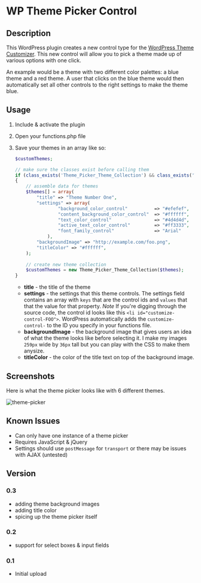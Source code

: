 # WP Theme Picker Control

## Description

This WordPress plugin creates a new control type for the [WordPress Theme Customizer](http://codex.wordpress.org/Theme_Customization_API). This new control will allow you to pick a theme made up of various options with one click.

An example would be a theme with two different color palettes: a blue theme and a red theme. A user that clicks on the blue theme would then automatically set all other controls to the right settings to make the theme blue.

## Usage

1. Include & activate the plugin
2. Open your functions.php file
3. Save your themes in an array like so: 

	``` php
	$customThemes;

	// make sure the classes exist before calling them
	if (class_exists('Theme_Picker_Theme_Collection') && class_exists('Theme_Picker_Theme'))
	{
		// assemble data for themes
		$themes[] = array(
			"title" => "Theme Number One",  
			"settings" => array(
					"background_color_control" 			=> "#efefef", 
					"content_background_color_control" 	=> "#ffffff",
					"text_color_control" 				=> "#4d4d4d",
					"active_text_color_control" 		=> "#ff3333",
					"font_family_control"				=> "Arial"
				),
			"backgroundImage" => "http://example.com/foo.png", 
			"titleColor" => "#ffffff",  
		);
		
		// create new theme collection
		$customThemes = new Theme_Picker_Theme_Collection($themes);
	}
	``` 
	* **title** - the title of the theme
	* **settings** - the settings that this theme controls. The settings field contains an array with `keys` that are the control ids and `values` that that the value for that property. *Note* If you're digging through the source code, the control id looks like this `<li id="customize-control-FOO">`. WordPress automatically adds the `customize-control-` to the ID you specify in your functions file.
	* **backgroundImage** - the background image that gives users an idea of what the theme looks like before selecting it. I make my images `259px` wide by `36px` tall but you can play with the CSS to make them anysize.
	* **titleColor** - the color of the title text on top of the background image.

## Screenshots

Here is what the theme picker looks like with 6 different themes.

![theme-picker](http://img.photobucket.com/albums/v357/BFTrick/Web/theme-picker_zps0723ff9a.png)

## Known Issues

* Can only have one instance of a theme picker
* Requires JavaScript & jQuery
* Settings should use `postMessage` for `transport` or there may be issues with AJAX (untested)

## Version

### 0.3

* adding theme background images
* adding title color
* spicing up the theme picker itself

### 0.2

* support for select boxes & input fields

### 0.1 

* Initial upload